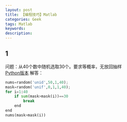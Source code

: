 ```yaml
---
layout: post
title: 【编程技巧】Matlab
categories: Geek
tags: Matlab
keywords:
description:
---
```

## 1
问题：从40个数中随机选取30个。要求等概率，无放回抽样  
[Python版本](http://www.guofei.site/2017/05/03/TrickPython.html#title0)
解答：
```py
nums=random('unid',50,1,40);
mask=random('unif',0,1,1,40);
for i=1:40
    if sum(mask>mask(i))==30
        break   
    end
end
nums(mask>mask(i))
```
